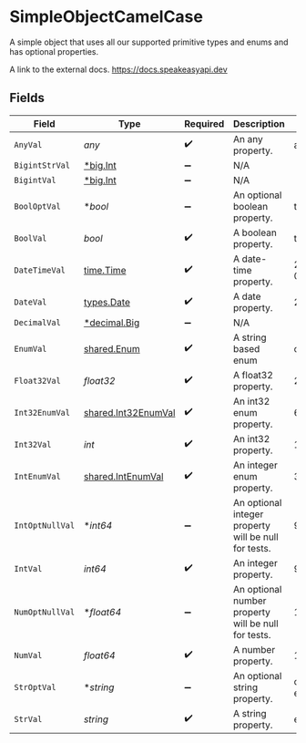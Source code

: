 # SimpleObjectCamelCase

A simple object that uses all our supported primitive types and enums and has optional properties.

A link to the external docs.
<https://docs.speakeasyapi.dev>


## Fields

| Field                                                                   | Type                                                                    | Required                                                                | Description                                                             | Example                                                                 |
| ----------------------------------------------------------------------- | ----------------------------------------------------------------------- | ----------------------------------------------------------------------- | ----------------------------------------------------------------------- | ----------------------------------------------------------------------- |
| `AnyVal`                                                                | *any*                                                                   | :heavy_check_mark:                                                      | An any property.                                                        | any example                                                             |
| `BigintStrVal`                                                          | [*big.Int](https://pkg.go.dev/math/big#Int)                             | :heavy_minus_sign:                                                      | N/A                                                                     |                                                                         |
| `BigintVal`                                                             | [*big.Int](https://pkg.go.dev/math/big#Int)                             | :heavy_minus_sign:                                                      | N/A                                                                     |                                                                         |
| `BoolOptVal`                                                            | **bool*                                                                 | :heavy_minus_sign:                                                      | An optional boolean property.                                           | true                                                                    |
| `BoolVal`                                                               | *bool*                                                                  | :heavy_check_mark:                                                      | A boolean property.                                                     | true                                                                    |
| `DateTimeVal`                                                           | [time.Time](https://pkg.go.dev/time#Time)                               | :heavy_check_mark:                                                      | A date-time property.                                                   | 2020-01-01T00:00:00Z                                                    |
| `DateVal`                                                               | [types.Date](../../../types/date.md)                                    | :heavy_check_mark:                                                      | A date property.                                                        | 2020-01-01                                                              |
| `DecimalVal`                                                            | [*decimal.Big](https://pkg.go.dev/github.com/ericlagergren/decimal#Big) | :heavy_minus_sign:                                                      | N/A                                                                     |                                                                         |
| `EnumVal`                                                               | [shared.Enum](../../../pkg/models/shared/enum.md)                       | :heavy_check_mark:                                                      | A string based enum                                                     | one                                                                     |
| `Float32Val`                                                            | *float32*                                                               | :heavy_check_mark:                                                      | A float32 property.                                                     | 2.2222222                                                               |
| `Int32EnumVal`                                                          | [shared.Int32EnumVal](../../../pkg/models/shared/int32enumval.md)       | :heavy_check_mark:                                                      | An int32 enum property.                                                 | 69                                                                      |
| `Int32Val`                                                              | *int*                                                                   | :heavy_check_mark:                                                      | An int32 property.                                                      | 1                                                                       |
| `IntEnumVal`                                                            | [shared.IntEnumVal](../../../pkg/models/shared/intenumval.md)           | :heavy_check_mark:                                                      | An integer enum property.                                               | 3                                                                       |
| `IntOptNullVal`                                                         | **int64*                                                                | :heavy_minus_sign:                                                      | An optional integer property will be null for tests.                    | 999999                                                                  |
| `IntVal`                                                                | *int64*                                                                 | :heavy_check_mark:                                                      | An integer property.                                                    | 999999                                                                  |
| `NumOptNullVal`                                                         | **float64*                                                              | :heavy_minus_sign:                                                      | An optional number property will be null for tests.                     | 1.1                                                                     |
| `NumVal`                                                                | *float64*                                                               | :heavy_check_mark:                                                      | A number property.                                                      | 1.1                                                                     |
| `StrOptVal`                                                             | **string*                                                               | :heavy_minus_sign:                                                      | An optional string property.                                            | optional example                                                        |
| `StrVal`                                                                | *string*                                                                | :heavy_check_mark:                                                      | A string property.                                                      | example                                                                 |